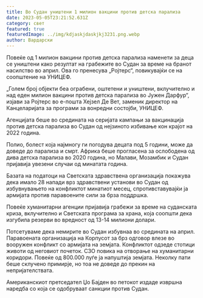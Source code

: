 ```yaml
---
title: Во Судан уништени 1 милион вакцини против детска парализа
date: 2023-05-05T23:21:52.631Z
category: свет
featured: true
featuredImage: ../img/kdjaskjdaskjkj3231.png.webp
author: Вардарски
---
```


Повеќе од 1 милион вакцини против детска парализа наменети за деца се уништени како резултат на грабежите во Судан за време на бранот насилство во април. Ова го пренесува „Ројтерс“, повикувајќи се на соопштение на УНИЦЕФ.

„Голем број објекти беа ограбени, оштетени и уништени, вклучително и над еден милион вакцини против детска парализа во Јужен Дарфур“, изјави за Ројтерс во е-пошта Хејзел Де Вет, заменик директор на Канцеларијата за програми за вонредни состојби, УНИЦЕФ.

Агенцијата беше во средината на серијата кампањи за вакцинација против детска парализа во Судан од нејзиното избивање кон крајот на 2022 година.

Полио, болест која најмногу ги погодува децата под 5 години, може да доведе до парализа и смрт. Африка беше прогласена за ослободена од дива детска парализа во 2020 година, но Малави, Мозамбик и Судан пријавија увезени случаи од минатата година.

Базата на податоци на Светската здравствена организација покажува дека имало 28 напади врз здравствени установи во Судан од избувнувањето на конфликтот минатиот месец, спротивставувајќи ја армијата против паравоените сили за брза поддршка.

Повеќе хуманитарни агенции пријавија грабежи за време на суданската криза, вклучително и Светската програма за храна, која соопшти дека изгубила резерви во вредност од 13-14 милиони долари.

Потсетуваме дека немирите во Судан избувнаа во средината на април. Паравоената организација на Корпусот за брз одговор влезе во вооружен конфликт со армијата на земјата. Конфликтот одзеде стотици животи од неговиот почеток. СЗО повика на отворање на хуманитарни коридори. Повеќе од 800.000 луѓе ја напуштија земјата. Неколку пати беше склучено примирје, но тоа не доведе до прекин на непријателствата.

Американскиот претседател Џо Бајден во петокот издаде извршна наредба со која се одобруваат санкции против Судан.
